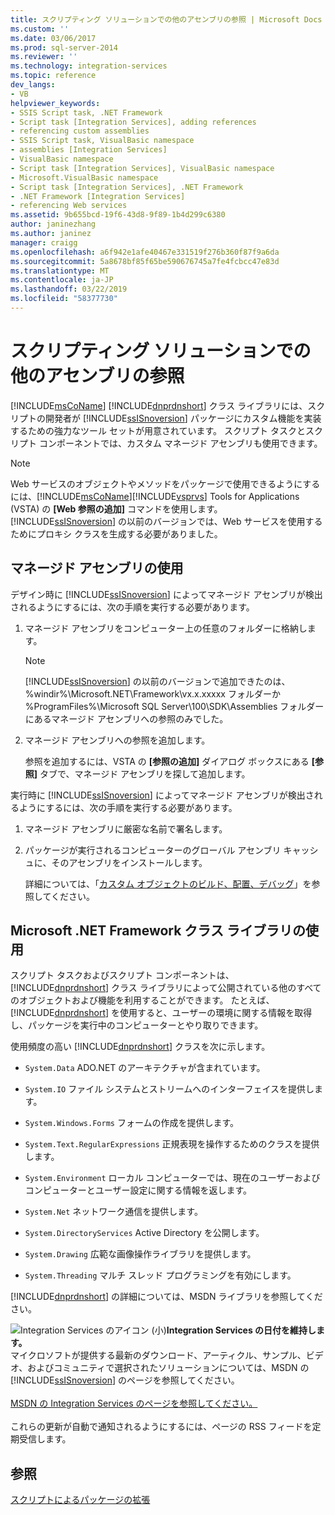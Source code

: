 ```yaml
---
title: スクリプティング ソリューションでの他のアセンブリの参照 | Microsoft Docs
ms.custom: ''
ms.date: 03/06/2017
ms.prod: sql-server-2014
ms.reviewer: ''
ms.technology: integration-services
ms.topic: reference
dev_langs:
- VB
helpviewer_keywords:
- SSIS Script task, .NET Framework
- Script task [Integration Services], adding references
- referencing custom assemblies
- SSIS Script task, VisualBasic namespace
- assemblies [Integration Services]
- VisualBasic namespace
- Script task [Integration Services], VisualBasic namespace
- Microsoft.VisualBasic namespace
- Script task [Integration Services], .NET Framework
- .NET Framework [Integration Services]
- referencing Web services
ms.assetid: 9b655bcd-19f6-43d8-9f89-1b4d299c6380
author: janinezhang
ms.author: janinez
manager: craigg
ms.openlocfilehash: a6f942e1afe40467e331519f276b360f87f9a6da
ms.sourcegitcommit: 5a8678bf85f65be590676745a7fe4fcbcc47e83d
ms.translationtype: MT
ms.contentlocale: ja-JP
ms.lasthandoff: 03/22/2019
ms.locfileid: "58377730"
---
```

# <a name="referencing-other-assemblies-in-scripting-solutions"></a>スクリプティング ソリューションでの他のアセンブリの参照
  [!INCLUDE[msCoName](../../includes/msconame-md.md)] [!INCLUDE[dnprdnshort](../../includes/dnprdnshort-md.md)] クラス ライブラリには、スクリプトの開発者が [!INCLUDE[ssISnoversion](../../includes/ssisnoversion-md.md)] パッケージにカスタム機能を実装するための強力なツール セットが用意されています。 スクリプト タスクとスクリプト コンポーネントでは、カスタム マネージド アセンブリも使用できます。  
  
> [!NOTE]  
>  Web サービスのオブジェクトやメソッドをパッケージで使用できるようにするには、[!INCLUDE[msCoName](../../includes/msconame-md.md)][!INCLUDE[vsprvs](../../includes/vsprvs-md.md)] Tools for Applications (VSTA) の **[Web 参照の追加]** コマンドを使用します。 [!INCLUDE[ssISnoversion](../../includes/ssisnoversion-md.md)] の以前のバージョンでは、Web サービスを使用するためにプロキシ クラスを生成する必要がありました。  
  
## <a name="using-a-managed-assembly"></a>マネージド アセンブリの使用  
 デザイン時に [!INCLUDE[ssISnoversion](../../includes/ssisnoversion-md.md)] によってマネージド アセンブリが検出されるようにするには、次の手順を実行する必要があります。  
  
1.  マネージド アセンブリをコンピューター上の任意のフォルダーに格納します。  
  
    > [!NOTE]  
    >  [!INCLUDE[ssISnoversion](../../includes/ssisnoversion-md.md)] の以前のバージョンで追加できたのは、%windir%\Microsoft.NET\Framework\vx.x.xxxxx フォルダーか %ProgramFiles%\Microsoft SQL Server\100\SDK\Assemblies フォルダーにあるマネージド アセンブリへの参照のみでした。  
  
2.  マネージド アセンブリへの参照を追加します。  
  
     参照を追加するには、VSTA の **[参照の追加]** ダイアログ ボックスにある **[参照]** タブで、マネージド アセンブリを探して追加します。  
  
 実行時に [!INCLUDE[ssISnoversion](../../includes/ssisnoversion-md.md)] によってマネージド アセンブリが検出されるようにするには、次の手順を実行する必要があります。  
  
1.  マネージド アセンブリに厳密な名前で署名します。  
  
2.  パッケージが実行されるコンピューターのグローバル アセンブリ キャッシュに、そのアセンブリをインストールします。  
  
     詳細については、「[カスタム オブジェクトのビルド、配置、デバッグ](../extending-packages-custom-objects/building-deploying-and-debugging-custom-objects.md)」を参照してください。  
  
## <a name="using-the-microsoft-net-framework-class-library"></a>Microsoft .NET Framework クラス ライブラリの使用  
 スクリプト タスクおよびスクリプト コンポーネントは、[!INCLUDE[dnprdnshort](../../includes/dnprdnshort-md.md)] クラス ライブラリによって公開されている他のすべてのオブジェクトおよび機能を利用することができます。 たとえば、[!INCLUDE[dnprdnshort](../../includes/dnprdnshort-md.md)] を使用すると、ユーザーの環境に関する情報を取得し、パッケージを実行中のコンピューターとやり取りできます。  
  
 使用頻度の高い [!INCLUDE[dnprdnshort](../../includes/dnprdnshort-md.md)] クラスを次に示します。  
  
-   `System.Data` ADO.NET のアーキテクチャが含まれています。  
  
-   `System.IO` ファイル システムとストリームへのインターフェイスを提供します。  
  
-   `System.Windows.Forms` フォームの作成を提供します。  
  
-   `System.Text.RegularExpressions` 正規表現を操作するためのクラスを提供します。  
  
-   `System.Environment` ローカル コンピューターでは、現在のユーザーおよびコンピューターとユーザー設定に関する情報を返します。  
  
-   `System.Net` ネットワーク通信を提供します。  
  
-   `System.DirectoryServices` Active Directory を公開します。  
  
-   `System.Drawing` 広範な画像操作ライブラリを提供します。  
  
-   `System.Threading` マルチ スレッド プログラミングを有効にします。  
  
 [!INCLUDE[dnprdnshort](../../includes/dnprdnshort-md.md)] の詳細については、MSDN ライブラリを参照してください。  
  
![Integration Services のアイコン (小)](../media/dts-16.gif "Integration Services アイコン (小)")**Integration Services の日付を維持します。**<br /> マイクロソフトが提供する最新のダウンロード、アーティクル、サンプル、ビデオ、およびコミュニティで選択されたソリューションについては、MSDN の [!INCLUDE[ssISnoversion](../../includes/ssisnoversion-md.md)] のページを参照してください。<br /><br /> [MSDN の Integration Services のページを参照してください。](https://go.microsoft.com/fwlink/?LinkId=136655)<br /><br /> これらの更新が自動で通知されるようにするには、ページの RSS フィードを定期受信します。  
  
## <a name="see-also"></a>参照  
 [スクリプトによるパッケージの拡張](extending-packages-with-scripting.md)  
  
  
